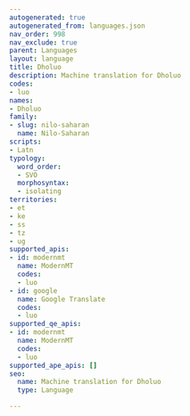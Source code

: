 ```yaml
---
autogenerated: true
autogenerated_from: languages.json
nav_order: 998
nav_exclude: true
parent: Languages
layout: language
title: Dholuo
description: Machine translation for Dholuo
codes:
- luo
names:
- Dholuo
family:
- slug: nilo-saharan
  name: Nilo-Saharan
scripts:
- Latn
typology:
  word_order:
  - SVO
  morphosyntax:
  - isolating
territories:
- et
- ke
- ss
- tz
- ug
supported_apis:
- id: modernmt
  name: ModernMT
  codes:
  - luo
- id: google
  name: Google Translate
  codes:
  - luo
supported_qe_apis:
- id: modernmt
  name: ModernMT
  codes:
  - luo
supported_ape_apis: []
seo:
  name: Machine translation for Dholuo
  type: Language

---
```


